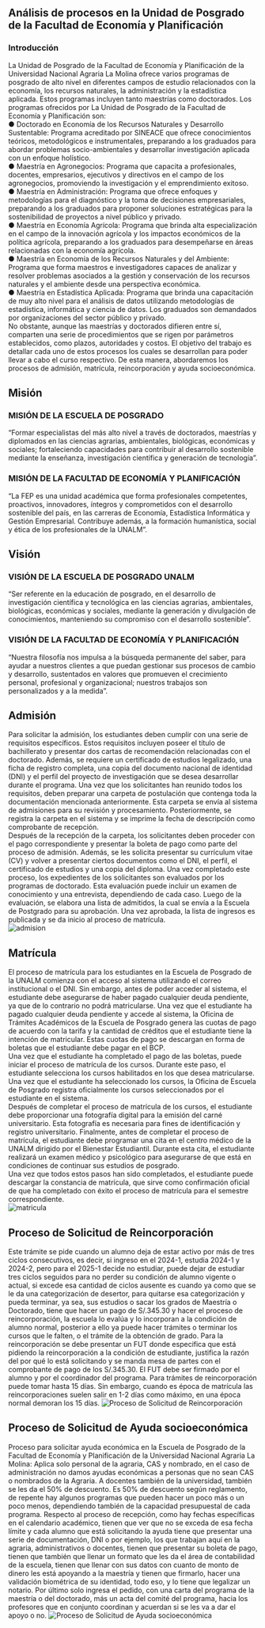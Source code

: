 ## Análisis de procesos en la Unidad de Posgrado de la Facultad de Economía y Planificación
### Introducción
La Unidad de Posgrado de la Facultad de Economía y Planificación de la Universidad
Nacional Agraria La Molina ofrece varios programas de posgrado de alto nivel en diferentes
campos de estudio relacionados con la economía, los recursos naturales, la administración y
la estadística aplicada. Estos programas incluyen tanto maestrías como doctorados. Los
programas ofrecidos por La Unidad de Posgrado de la Facultad de Economía y Planificación
son:  
  ● Doctorado en Economía de los Recursos Naturales y Desarrollo Sustentable:
Programa acreditado por SINEACE que ofrece conocimientos teóricos,
metodológicos e instrumentales, preparando a los graduados para abordar problemas
socio-ambientales y desarrollar investigación aplicada con un enfoque holístico.  
  ● Maestría en Agronegocios: Programa que capacita a profesionales, docentes,
empresarios, ejecutivos y directivos en el campo de los agronegocios, promoviendo la
investigación y el emprendimiento exitoso.  
  ● Maestría en Administración: Programa que ofrece enfoques y metodologías para el
diagnóstico y la toma de decisiones empresariales, preparando a los graduados para
proponer soluciones estratégicas para la sostenibilidad de proyectos a nivel público y
privado.  
  ● Maestría en Economía Agrícola: Programa que brinda alta especialización en el
campo de la innovación agrícola y los impactos económicos de la política agrícola,
preparando a los graduados para desempeñarse en áreas relacionadas con la economía
agrícola.  
  ● Maestría en Economía de los Recursos Naturales y del Ambiente: Programa que
forma maestros e investigadores capaces de analizar y resolver problemas asociados a
la gestión y conservación de los recursos naturales y el ambiente desde una
perspectiva económica.  
  ● Maestría en Estadística Aplicada: Programa que brinda una capacitación de muy
alto nivel para el análisis de datos utilizando metodologías de estadística, informática
y ciencia de datos. Los graduados son demandados por organizaciones del sector
público y privado.  
No obstante, aunque las maestrías y doctorados difieren entre sí, comparten una serie de
procedimientos que se rigen por parámetros establecidos, como plazos, autoridades y costos.
El objetivo del trabajo es detallar cada uno de estos procesos los cuales se desarrollan para
poder llevar a cabo el curso respectivo. De esta manera, abordaremos los procesos de
admisión, matrícula, reincorporación y ayuda socioeconómica.  

## Misión  

### MISIÓN DE LA ESCUELA DE POSGRADO 

“Formar especialistas del más alto nivel a través de doctorados, maestrías y diplomados en
las ciencias agrarias, ambientales, biológicas, económicas y sociales; fortaleciendo
capacidades para contribuir al desarrollo sostenible mediante la enseñanza, investigación
científica y generación de tecnología”.  

### MISIÓN DE LA FACULTAD DE ECONOMÍA Y PLANIFICACIÓN  

“La FEP es una unidad académica que forma profesionales competentes, proactivos,
innovadores, íntegros y comprometidos con el desarrollo sostenible del país, en las carreras
de Economía, Estadística Informática y Gestión Empresarial.
Contribuye además, a la formación humanística, social y ética de los profesionales de la
UNALM”.  
## Visión  

### VISIÓN DE LA ESCUELA DE POSGRADO UNALM 

“Ser referente en la educación de posgrado, en el desarrollo de investigación científica y
tecnológica en las ciencias agrarias, ambientales, biológicas, económicas y sociales, mediante
la generación y divulgación de conocimientos, manteniendo su compromiso con el desarrollo
sostenible”.  

### VISIÓN DE LA FACULTAD DE ECONOMÍA Y PLANIFICACIÓN  

“Nuestra filosofía nos impulsa a la búsqueda permanente del saber, para ayudar a nuestros
clientes a que puedan gestionar sus procesos de cambio y desarrollo, sustentados en valores
que promueven el crecimiento personal, profesional y organizacional; nuestros trabajos son
personalizados y a la medida”.  


## Admisión

Para solicitar la admisión, los estudiantes deben cumplir con una serie de requisitos
específicos. Estos requisitos incluyen poseer el título de bachillerato y presentar dos cartas de
recomendación relacionadas con el doctorado. Además, se requiere un certificado de estudios
legalizado, una ficha de registro completa, una copia del documento nacional de identidad
(DNI) y el perfil del proyecto de investigación que se desea desarrollar durante el programa.
Una vez que los solicitantes han reunido todos los requisitos, deben preparar una carpeta de
postulación que contenga toda la documentación mencionada anteriormente. Esta carpeta se
envía al sistema de admisiones para su revisión y procesamiento. Posteriormente, se registra
la carpeta en el sistema y se imprime la fecha de descripción como comprobante de
recepción.  
Después de la recepción de la carpeta, los solicitantes deben proceder con el pago
correspondiente y presentar la boleta de pago como parte del proceso de admisión. Además,
se les solicita presentar su currículum vitae (CV) y volver a presentar ciertos documentos
como el DNI, el perfil, el certificado de estudios y una copia del diploma.
Una vez completado este proceso, los expedientes de los solicitantes son evaluados por los
programas de doctorado. Esta evaluación puede incluir un examen de conocimiento y una
entrevista, dependiendo de cada caso. Luego de la evaluación, se elabora una lista de
admitidos, la cual se envía a la Escuela de Postgrado para su aprobación. Una vez aprobada,
la lista de ingresos es publicada y se da inicio al proceso de matrícula.   
![admision](https://github.com/user-attachments/assets/b742dbe9-d1cd-4780-b0d6-3ea739f8a3a8)  
## Matrícula  
El proceso de matrícula para los estudiantes en la Escuela de Posgrado de la UNALM
comienza con el acceso al sistema utilizando el correo institucional o el DNI. Sin embargo,
antes de poder acceder al sistema, el estudiante debe asegurarse de haber pagado cualquier
deuda pendiente, ya que de lo contrario no podrá matricularse.
Una vez que el estudiante ha pagado cualquier deuda pendiente y accede al sistema, la
Oficina de Trámites Académicos de la Escuela de Posgrado genera las cuotas de pago de
acuerdo con la tarifa y la cantidad de créditos que el estudiante tiene la intención de
matricular. Estas cuotas de pago se descargan en forma de boletas que el estudiante debe
pagar en el BCP.  
Una vez que el estudiante ha completado el pago de las boletas, puede iniciar el proceso de
matrícula de los cursos. Durante este paso, el estudiante selecciona los cursos habilitados en
los que desea matricularse. Una vez que el estudiante ha seleccionado los cursos, la Oficina
de Escuela de Posgrado registra oficialmente los cursos seleccionados por el estudiante en el
sistema.  
Después de completar el proceso de matrícula de los cursos, el estudiante debe proporcionar
una fotografía digital para la emisión del carné universitario. Esta fotografía es necesaria para
fines de identificación y registro universitario.
Finalmente, antes de completar el proceso de matrícula, el estudiante debe programar una cita
en el centro médico de la UNALM dirigido por el Bienestar Estudiantil. Durante esta cita, el
estudiante realizará un examen médico y psicológico para asegurarse de que está en
condiciones de continuar sus estudios de posgrado.  
Una vez que todos estos pasos han sido completados, el estudiante puede descargar la
constancia de matrícula, que sirve como confirmación oficial de que ha completado con éxito
el proceso de matrícula para el semestre correspondiente.  
![matricula](https://github.com/user-attachments/assets/0c78ebf0-0675-4e71-93a7-4a5dd03f573e)

## Proceso de Solicitud de Reincorporación

Este trámite se pide cuando un alumno deja de estar activo por más de tres ciclos
consecutivos, es decir, si ingreso en el 2024-1, estudia 2024-1 y 2024-2, pero para el 2025-1
decide no estudiar, puede dejar de estudiar tres ciclos seguidos para no perder su condición de
alumno vigente o actual, si excede esa cantidad de ciclos ausente es cuando ya como que se le
da una categorización de desertor, para quitarse esa categorización y pueda terminar, ya sea,
sus estudios o sacar los grados de Maestría o Doctorado, tiene que hacer un pago de
S/.345.30 y hacer el proceso de reincorporación, la escuela lo evalúa y lo incorporan a la
condición de alumno normal, posterior a ello ya puede hacer trámites o terminar los cursos
que le falten, o el trámite de la obtención de grado.
Para la reincorporación se debe presentar un FUT donde especifica que está pidiendo la
reincorporación a la condición de estudiante, justifica la razón del por qué lo está solicitando
y se manda mesa de partes con el comprobante de pago de los S/.345.30. El FUT debe ser
firmado por el alumno y por el coordinador del programa.
Para trámites de reincorporación puede tomar hasta 15 días. Sin embargo, cuando es época de
matrícula las reincorporaciones suelen salir en 1-2 días como máximo, en una época normal
demoran los 15 días.
![Proceso de Solicitud de Reincorporación](https://github.com/user-attachments/assets/11dd2b59-171b-4c76-8312-1996d2083531)  

## Proceso de Solicitud de Ayuda socioeconómica

Proceso para solicitar ayuda económica en la Escuela de Posgrado de la Facultad de
Economía y Planificación de la Universidad Nacional Agraria La Molina: Aplica solo
personal de la agraria, CAS y nombrado, en el caso de administración no damos ayudas
económicas a personas que no sean CAS o nombrados de la Agraria. A docentes también de
la universidad, también se les da el 50% de descuento. Es 50% de descuento según
reglamento, de repente hay algunos programas que pueden hacer un poco más o un poco
menos, dependiendo también de la capacidad presupuestal de cada programa.
Respecto al proceso de recepción, como hay fechas específicas en el calendario académico,
tienen que ver que no se exceda de esa fecha límite y cada alumno que está solicitando la
ayuda tiene que presentar una serie de documentación, DNI o por ejemplo, los que trabajan
aquí en la agraria, administrativos o docentes, tienen que presentar su boleta de pago, tienen
que también que llenar un formato que les da el área de contabilidad de la escuela, tienen que
llenar con sus datos con cuanto de monto de dinero les está apoyando a la maestría y tienen
que firmarlo, hacer una validación biométrica de su identidad, todo eso, y lo tiene que
legalizar un notario. Por último solo ingresa el pedido, con una carta del programa de la
maestría o del doctorado, más un acta del comité del programa, hacia los profesores que en
conjunto coordinan y acuerdan si se les va a dar el apoyo o no.
![Proceso de Solicitud de Ayuda socioeconómica](https://github.com/user-attachments/assets/6c4d0fc1-b2a6-4458-8912-205a3ba67499)



